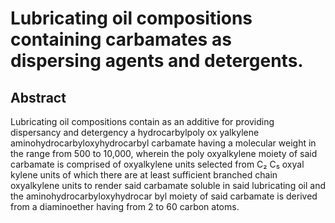 # Lubricating oil compositions containing carbamates as dispersing agents and detergents.

## Abstract
Lubricating oil compositions contain as an additive for providing dispersancy and detergency a hydrocarbylpoly ox yalkylene aminohydrocarbyloxyhydrocarbyl carbamate having a molecular weight in the range from 500 to 10,000, wherein the poly oxyalkylene moiety of said carbamate is comprised of oxyalkylene units selected from C₂ C₅ oxyal kylene units of which there are at least sufficient branched chain oxyalkylene units to render said carbamate soluble in said lubricating oil and the aminohydrocarbyloxyhydrocar byl moiety of said carbamate is derived from a diaminoether having from 2 to 60 carbon atoms.